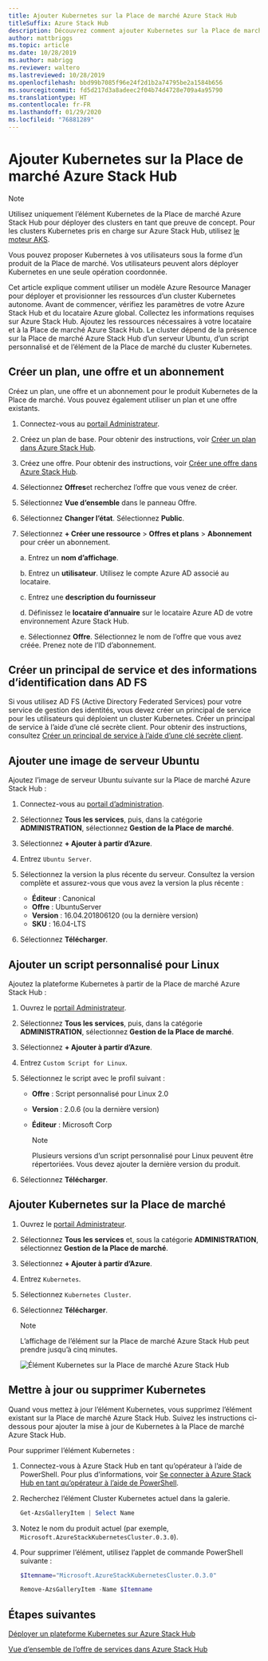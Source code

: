 ```yaml
---
title: Ajouter Kubernetes sur la Place de marché Azure Stack Hub
titleSuffix: Azure Stack Hub
description: Découvrez comment ajouter Kubernetes sur la Place de marché Azure Stack Hub.
author: mattbriggs
ms.topic: article
ms.date: 10/28/2019
ms.author: mabrigg
ms.reviewer: waltero
ms.lastreviewed: 10/28/2019
ms.openlocfilehash: bbd99b7085f96e24f2d1b2a74795be2a1584b656
ms.sourcegitcommit: fd5d217d3a8adeec2f04b74d4728e709a4a95790
ms.translationtype: HT
ms.contentlocale: fr-FR
ms.lasthandoff: 01/29/2020
ms.locfileid: "76881289"
---
```

# <a name="add-kubernetes-to-azure-stack-hub-marketplace"></a>Ajouter Kubernetes sur la Place de marché Azure Stack Hub

> [!note]  
> Utilisez uniquement l’élément Kubernetes de la Place de marché Azure Stack Hub pour déployer des clusters en tant que preuve de concept. Pour les clusters Kubernetes pris en charge sur Azure Stack Hub, utilisez [le moteur AKS](azure-stack-aks-engine.md).

Vous pouvez proposer Kubernetes à vos utilisateurs sous la forme d’un produit de la Place de marché. Vos utilisateurs peuvent alors déployer Kubernetes en une seule opération coordonnée.

Cet article explique comment utiliser un modèle Azure Resource Manager pour déployer et provisionner les ressources d’un cluster Kubernetes autonome. Avant de commencer, vérifiez les paramètres de votre Azure Stack Hub et du locataire Azure global. Collectez les informations requises sur Azure Stack Hub. Ajoutez les ressources nécessaires à votre locataire et à la Place de marché Azure Stack Hub. Le cluster dépend de la présence sur la Place de marché Azure Stack Hub d’un serveur Ubuntu, d’un script personnalisé et de l’élément de la Place de marché du cluster Kubernetes.

## <a name="create-a-plan-an-offer-and-a-subscription"></a>Créer un plan, une offre et un abonnement

Créez un plan, une offre et un abonnement pour le produit Kubernetes de la Place de marché. Vous pouvez également utiliser un plan et une offre existants.

1. Connectez-vous au [portail Administrateur](https://adminportal.local.azurestack.external).

1. Créez un plan de base. Pour obtenir des instructions, voir [Créer un plan dans Azure Stack Hub](azure-stack-create-plan.md).

1. Créez une offre. Pour obtenir des instructions, voir [Créer une offre dans Azure Stack Hub](azure-stack-create-offer.md).

1. Sélectionnez **Offres**et recherchez l’offre que vous venez de créer.

1. Sélectionnez **Vue d’ensemble** dans le panneau Offre.

1. Sélectionnez **Changer l’état**. Sélectionnez **Public**.

1. Sélectionnez **+ Créer une ressource** > **Offres et plans** > **Abonnement** pour créer un abonnement.

    a. Entrez un **nom d’affichage**.

    b. Entrez un **utilisateur**. Utilisez le compte Azure AD associé au locataire.

    c. Entrez une **description du fournisseur**

    d. Définissez le **locataire d’annuaire** sur le locataire Azure AD de votre environnement Azure Stack Hub. 

    e. Sélectionnez **Offre**. Sélectionnez le nom de l’offre que vous avez créée. Prenez note de l’ID d’abonnement.

## <a name="create-a-service-principal-and-credentials-in-ad-fs"></a>Créer un principal de service et des informations d’identification dans AD FS

Si vous utilisez AD FS (Active Directory Federated Services) pour votre service de gestion des identités, vous devez créer un principal de service pour les utilisateurs qui déploient un cluster Kubernetes. Créer un principal de service à l’aide d’une clé secrète client. Pour obtenir des instructions, consultez [Créer un principal de service à l’aide d’une clé secrète client](azure-stack-create-service-principals.md#create-a-service-principal-that-uses-client-secret-credentials).

## <a name="add-an-ubuntu-server-image"></a>Ajouter une image de serveur Ubuntu

Ajoutez l’image de serveur Ubuntu suivante sur la Place de marché Azure Stack Hub :

1. Connectez-vous au [portail d’administration](https://adminportal.local.azurestack.external).

1. Sélectionnez **Tous les services**, puis, dans la catégorie **ADMINISTRATION**, sélectionnez **Gestion de la Place de marché**.

1. Sélectionnez **+ Ajouter à partir d’Azure**.

1. Entrez `Ubuntu Server`.

1. Sélectionnez la version la plus récente du serveur. Consultez la version complète et assurez-vous que vous avez la version la plus récente :
    - **Éditeur** : Canonical
    - **Offre** : UbuntuServer
    - **Version** : 16.04.201806120 (ou la dernière version)
    - **SKU** : 16.04-LTS

1. Sélectionnez **Télécharger**.

## <a name="add-a-custom-script-for-linux"></a>Ajouter un script personnalisé pour Linux

Ajoutez la plateforme Kubernetes à partir de la Place de marché Azure Stack Hub :

1. Ouvrez le [portail Administrateur](https://adminportal.local.azurestack.external).

1. Sélectionnez **Tous les services**, puis, dans la catégorie **ADMINISTRATION**, sélectionnez **Gestion de la Place de marché**.

1. Sélectionnez **+ Ajouter à partir d’Azure**.

1. Entrez `Custom Script for Linux`.

1. Sélectionnez le script avec le profil suivant :
   - **Offre** : Script personnalisé pour Linux 2.0
   - **Version** : 2.0.6 (ou la dernière version)
   - **Éditeur** : Microsoft Corp

     > [!Note]  
     > Plusieurs versions d’un script personnalisé pour Linux peuvent être répertoriées. Vous devez ajouter la dernière version du produit.

1. Sélectionnez **Télécharger**.

## <a name="add-kubernetes-to-the-marketplace"></a>Ajouter Kubernetes sur la Place de marché

1. Ouvrez le [portail Administrateur](https://adminportal.local.azurestack.external).

1. Sélectionnez **Tous les services** et, sous la catégorie **ADMINISTRATION**, sélectionnez **Gestion de la Place de marché**.

1. Sélectionnez **+ Ajouter à partir d’Azure**.

1. Entrez `Kubernetes`.

1. Sélectionnez `Kubernetes Cluster`.

1. Sélectionnez **Télécharger**.

    > [!note]  
    > L’affichage de l’élément sur la Place de marché Azure Stack Hub peut prendre jusqu’à cinq minutes.

    ![Élément Kubernetes sur la Place de marché Azure Stack Hub](../user/media/azure-stack-solution-template-kubernetes-deploy/marketplaceitem.png)

## <a name="update-or-remove-the-kubernetes"></a>Mettre à jour ou supprimer Kubernetes

Quand vous mettez à jour l’élément Kubernetes, vous supprimez l’élément existant sur la Place de marché Azure Stack Hub. Suivez les instructions ci-dessous pour ajouter la mise à jour de Kubernetes à la Place de marché Azure Stack Hub.

Pour supprimer l’élément Kubernetes :

1. Connectez-vous à Azure Stack Hub en tant qu’opérateur à l’aide de PowerShell. Pour plus d’informations, voir [Se connecter à Azure Stack Hub en tant qu’opérateur à l’aide de PowerShell](azure-stack-powershell-configure-admin.md).

2. Recherchez l’élément Cluster Kubernetes actuel dans la galerie.

    ```powershell  
    Get-AzsGalleryItem | Select Name
    ```
    
3. Notez le nom du produit actuel (par exemple, `Microsoft.AzureStackKubernetesCluster.0.3.0`).

4. Pour supprimer l’élément, utilisez l’applet de commande PowerShell suivante :

    ```powershell  
    $Itemname="Microsoft.AzureStackKubernetesCluster.0.3.0"

    Remove-AzsGalleryItem -Name $Itemname
    ```

## <a name="next-steps"></a>Étapes suivantes

[Déployer un plateforme Kubernetes sur Azure Stack Hub](../user/azure-stack-solution-template-kubernetes-deploy.md)

[Vue d’ensemble de l’offre de services dans Azure Stack Hub](service-plan-offer-subscription-overview.md)
